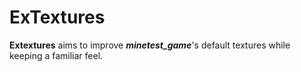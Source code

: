 # ExTextures
__Extextures__ aims to improve ***minetest_game***'s default textures while keeping a familiar feel.
